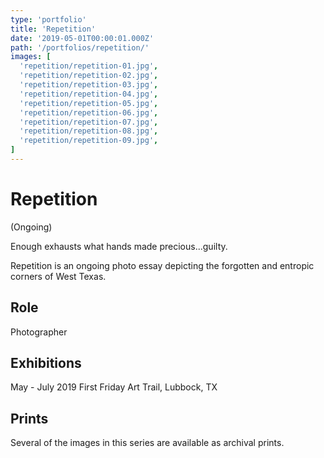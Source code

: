 ```yaml
---
type: 'portfolio'
title: 'Repetition'
date: '2019-05-01T00:00:01.000Z'
path: '/portfolios/repetition/'
images: [
  'repetition/repetition-01.jpg',
  'repetition/repetition-02.jpg',
  'repetition/repetition-03.jpg',
  'repetition/repetition-04.jpg',
  'repetition/repetition-05.jpg',
  'repetition/repetition-06.jpg',
  'repetition/repetition-07.jpg',
  'repetition/repetition-08.jpg',
  'repetition/repetition-09.jpg',
]
---
```


# Repetition

(Ongoing)

Enough exhausts what hands made precious...guilty.

Repetition is an ongoing photo essay depicting the forgotten and entropic corners of West Texas.

## Role

Photographer

## Exhibitions

May - July 2019 First Friday Art Trail, Lubbock, TX

## Prints

Several of the images in this series are available as archival prints.
